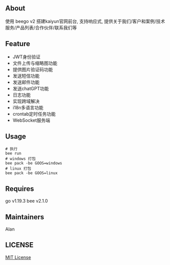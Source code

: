 ## About
使用 beego v2 搭建kaiyun官网前台, 支持响应式, 提供关于我们/客户和案例/技术服务/产品列表/合作伙伴/联系我们等

## Feature
* JWT身份验证
* 文件上传与缩略图功能
* 提供图片验证码功能
* 发送短信功能
* 发送邮件功能
* 发送chatGPT功能
* 日志功能
* 实现跨域解决
* i18n多语言功能
* crontab定时任务功能
* WebSocket服务端

## Usage
```
# 执行
bee run
# windows 打包
bee pack -be GOOS=windows
# linux 打包
bee pack -be GOOS=linux
```

## Requires
go v1.19.3
bee v2.1.0

## Maintainers
Alan

## LICENSE
[MIT License](https://github.com/joanbabyfet/beego_kaiyun/blob/master/LICENSE)
